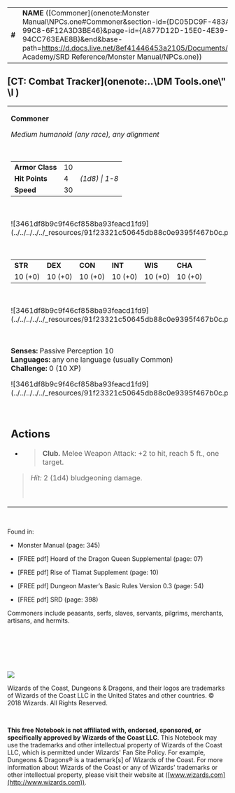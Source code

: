 
|        |                                                                                                                                                                                                                                                                                            |        |       |       |     |       |       |
|--------|--------------------------------------------------------------------------------------------------------------------------------------------------------------------------------------------------------------------------------------------------------------------------------------------|--------|-------|-------|-----|-------|-------|
| **\#** | **NAME** ([Commoner](onenote:Monster Manual\\NPCs.one#Commoner&section-id={DC05DC9F-483A-4E1A-99C8-6F12A3D3BE46}&page-id={A877D12D-15E0-4E39-A63B-94CC763EAE8B}&end&base-path=https://d.docs.live.net/8ef41446453a2105/Documents/Adventure Academy/SRD Reference/Monster Manual/NPCs.one)) | **10** | **4** | **4** | \-  | Notes | 10 XP |

## [CT: Combat Tracker](onenote:..\\DM Tools.one\\" \l )

<table><tbody><tr class="odd"><td><p><strong>Commoner</strong></p><p><em>Medium humanoid (any race), any alignment</em></p><p> </p><table><tbody><tr class="odd"><td><strong>Armor Class</strong></td><td>10</td><td> </td></tr><tr class="even"><td><strong>Hit Points</strong></td><td>4</td><td><em>(1d8) | 1-8</em></td></tr><tr class="odd"><td><strong>Speed</strong></td><td>30</td><td> </td></tr></tbody></table><p> </p><p>![3461df8b9c9f46cf858ba93feacd1fd9](../../../../../_resources/91f23321c50645db88c0e9395f467b0c.png)</p><p> </p><table><tbody><tr class="odd"><td><strong>STR</strong></td><td><strong>DEX</strong></td><td><strong>CON</strong></td><td><strong>INT</strong></td><td><strong>WIS</strong></td><td><strong>CHA</strong></td></tr><tr class="even"><td>10 (+0)</td><td>10 (+0)</td><td>10 (+0)</td><td>10 (+0)</td><td>10 (+0)</td><td>10 (+0)</td></tr></tbody></table><p> </p><p>![3461df8b9c9f46cf858ba93feacd1fd9](../../../../../_resources/91f23321c50645db88c0e9395f467b0c.png)</p><p> </p><p><strong>Senses:</strong> Passive Perception 10<br />
<strong>Languages:</strong> any one language (usually Common)<br />
<strong>Challenge:</strong> 0 (10 XP)</p><p>![3461df8b9c9f46cf858ba93feacd1fd9](../../../../../_resources/91f23321c50645db88c0e9395f467b0c.png)</p><p> </p><h2 id="actions"><strong>Actions</strong></h2><ul><li><blockquote><p><strong>Club.</strong> Melee Weapon Attack: +2 to hit, reach 5 ft., one target.</p></blockquote></li></ul><blockquote><p><em>Hit:</em> 2 (1d4) bludgeoning damage.</p><p> </p></blockquote></td></tr></tbody></table>

 

Found in:

-   Monster Manual (page: 345)

-   \[FREE pdf\] Hoard of the Dragon Queen Supplemental (page: 07)

-   \[FREE pdf\] Rise of Tiamat Supplement (page: 10)

-   \[FREE pdf\] Dungeon Master’s Basic Rules Version 0.3 (page: 54)

-   \[FREE pdf\] SRD (page: 398)

Commoners include peasants, serfs, slaves, servants, pilgrims, merchants, artisans, and hermits.

 

 

 

![](tmp\media\image2.png)

Wizards of the Coast, Dungeons & Dragons, and their logos are trademarks of Wizards of the Coast LLC in the United States and other countries. © 2018 Wizards. All Rights Reserved.

 

**This free Notebook is not affiliated with, endorsed, sponsored, or specifically approved by Wizards of the Coast LLC**. This Notebook may use the trademarks and other intellectual property of Wizards of the Coast LLC, which is permitted under Wizards' Fan Site Policy. For example, Dungeons & Dragons® is a trademark\[s\] of Wizards of the Coast. For more information about Wizards of the Coast or any of Wizards' trademarks or other intellectual property, please visit their website at ([www.wizards.com](http://www.wizards.com)).
